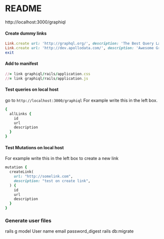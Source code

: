 # README
http://localhost:3000/graphiql

#### Create dummy links
```rb
Link.create url: 'http://graphql.org/', description: 'The Best Query Language'
Link.create url: 'http://dev.apollodata.com/', description: 'Awesome GraphQL Client'
exit
```

#### Add to manifest
```rb
//= link graphiql/rails/application.css
//= link graphiql/rails/application.js
```

#### Test queries on local host
go to `http://localhost:3000/graphiql`
For example write this in the left box.
```rb
{
  allLinks {
    id
    url
    description
  }
}
```

#### Test Mutations on local host
For example write this in the left box to create a new link
```rb
mutation {
  createLink(
    url: "http://somelink.com",
    description: "test on create link",
  ) {
    id
    url
    description
  }
}
```

### Generate user files
rails g model User name email password_digest
rails db:migrate
